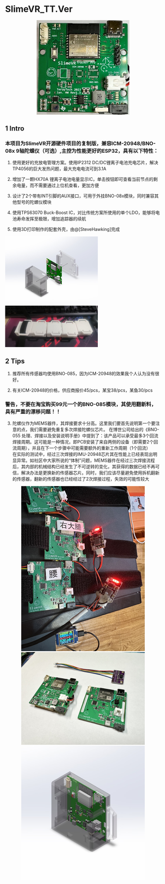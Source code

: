 # SlimeVR_TT.Ver  
<div align=center><img src="https://github.com/TerayTech/SlimeVR_TT.Ver/blob/main/img/IMG_0465.jpg" width="300"></div>  
  
## 1 Intro  
  
### 本项目为SlimeVR开源硬件项目的复制版，兼容ICM-20948/BNO-08x 9轴陀螺仪（可选）,主控为性能更好的ESP32，具有以下特性：  
  
1. 使用更好的充放电管理方案。使用IP2312 DC/DC锂离子电池充电芯片，解决TP4056的巨大发热问题，最大充电电流可到3.1A  
  
2. 增加了一颗HX70A 锂离子电池电量显示IC，单击按钮即可查看当前节点的剩余电量，而不需要通过上位机查看，更加方便  
  
3. 设计了2个带有INT引脚的AUX接口，可用于外挂BNO-08x模块，同时兼容其他型号的陀螺仪模块  
  
4. 使用TPS63070 Buck-Boost IC，对比传统方案所使用的单个LDO，能够将电池寿命发挥至极限，增加追踪器的续航  
  
5. 使用3D打印制作的配套外壳，由@[SteveHawking]完成  
<div align=left><img src="https://github.com/TerayTech/SlimeVR_TT.Ver/blob/main/img/case1.png" width="300"></div>  
<div align=left><img src="https://github.com/TerayTech/SlimeVR_TT.Ver/blob/main/img/case3.jpg" width="300"></div>  
  
## 2 Tips 
1. 推荐所有传感器均使用BNO-085，因为ICM-20948的效果我个人认为没有很好。  
  
2. 有关ICM-20948的价格，供应商报价45/pcs，某宝38/pcs，某鱼30/pcs  
### 警告，不要在淘宝购买99元一个的BNO-085模块，其使用翻新料，具有严重的漂移问题！！  
  
3. 陀螺仪作为MEMS器件，其焊接要求十分高。这里我们要首先说明第一个要注意的点，我们需要避免重复多次焊接陀螺仪芯片。
在博世公司给出的《BNO-055 处理、焊接以及安装说明手册》中提到了：该产品可以承受最多3个回流焊接周期。这可能是一种情况，即PCB安装了来自两侧的设备（即需要2个回流周期），并且在下一个步骤中可能需要额外的重新工作周期（1个回流）  
在实际的测试中，经过三次焊接的IMU-20948芯片其在性能上已经表现出明显异常。如社区中大家所说的“体制”问题，MEMS器件在经过三次焊接流程后，其内部的机械结构已经发生了不可逆转的变化，其获得的数据已经不再可信，解决办法是更换新的传感器芯片。同时，我们应该尽量避免使用拆机翻新的传感器，翻新的传感器也已经经过了2次焊接过程，失效的可能性较大  
  
  
<div align=center><img src="https://github.com/TerayTech/SlimeVR_TT.Ver/blob/main/img/demo.JPG" width="400"></div>  
<div align=center><img src="https://github.com/TerayTech/SlimeVR_TT.Ver/blob/main/img/IMG_0468.JPG" width="400"></div>  
<div align=center><img src="https://github.com/TerayTech/SlimeVR_TT.Ver/blob/main/img/case2.png" width="400"></div>  
  

